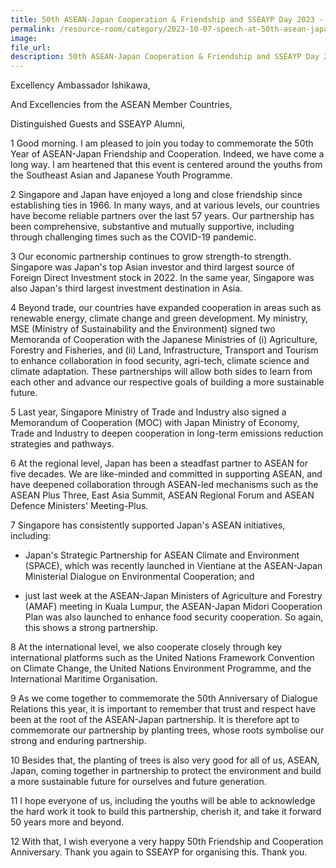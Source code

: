 ```yaml
---
title: 50th ASEAN-Japan Cooperation & Friendship and SSEAYP Day 2023 - SMS Amy Khor
permalink: /resource-room/category/2023-10-07-speech-at-50th-asean-japan-cooperation-and-friendship-and-sseayp-day-2023/
image:
file_url:
description: 50th ASEAN-Japan Cooperation & Friendship and SSEAYP Day 2023 - SMS Amy Khor
---
```

Excellency Ambassador Ishikawa,

And Excellencies from the ASEAN Member Countries,

Distinguished Guests and SSEAYP Alumni,

1 Good morning. I am pleased to join you today to commemorate the 50th Year of ASEAN-Japan Friendship and Cooperation. Indeed, we have come a long way. I am heartened that this event is centered around the youths from the Southeast Asian and Japanese Youth Programme.

2 Singapore and Japan have enjoyed a long and close friendship since establishing ties in 1966. In many ways, and at various levels, our countries have become reliable partners over the last 57 years. Our partnership has been comprehensive, substantive and mutually supportive, including through challenging times such as the COVID-19 pandemic.

3 Our economic partnership continues to grow strength-to strength. Singapore was Japan's top Asian investor and third largest source of Foreign Direct Investment stock in 2022. In the same year, Singapore was also Japan's third largest investment destination in Asia.

4 Beyond trade, our countries have expanded cooperation in areas such as renewable energy, climate change and green development. My ministry, MSE (Ministry of Sustainability and the Environment) signed two Memoranda of Cooperation with the Japanese Ministries of (i) Agriculture, Forestry and Fisheries, and (ii) Land, Infrastructure, Transport and Tourism to enhance collaboration in food security, agri-tech, climate science and climate adaptation. These partnerships will allow both sides to learn from each other and advance our respective goals of building a more sustainable future.

5 Last year, Singapore Ministry of Trade and Industry also signed a Memorandum of Cooperation (MOC) with Japan Ministry of Economy, Trade and Industry to deepen cooperation in long-term emissions reduction strategies and pathways.

6 At the regional level, Japan has been a steadfast partner to ASEAN for five decades. We are like-minded and committed in supporting ASEAN, and have deepened collaboration through ASEAN-led mechanisms such as the ASEAN Plus Three, East Asia Summit, ASEAN Regional Forum and ASEAN Defence Ministers' Meeting-Plus.

7 Singapore has consistently supported Japan's ASEAN initiatives, including:

  - Japan's Strategic Partnership for ASEAN Climate and Environment (SPACE), which was recently launched in Vientiane at the ASEAN-Japan Ministerial Dialogue on Environmental Cooperation; and

  - just last week at the ASEAN-Japan Ministers of Agriculture and Forestry (AMAF) meeting in Kuala Lumpur, the ASEAN-Japan Midori Cooperation Plan was also launched to enhance food security cooperation. So again, this shows a strong partnership.

8 At the international level, we also cooperate closely through key international platforms such as the United Nations Framework Convention on Climate Change, the United Nations Environment Programme, and the International Maritime Organisation.

9 As we come together to commemorate the 50th Anniversary of Dialogue Relations this year, it is important to remember that trust and respect have been at the root of the ASEAN-Japan partnership. It is therefore apt to commemorate our partnership by planting trees, whose roots symbolise our strong and enduring partnership.

10 Besides that, the planting of trees is also very good for all of us, ASEAN, Japan, coming together in partnership to protect the environment and build a more sustainable future for ourselves and future generation.

11 I hope everyone of us, including the youths will be able to acknowledge the hard work it took to build this partnership, cherish it, and take it forward 50 years more and beyond.

12 With that, I wish everyone a very happy 50th Friendship and Cooperation Anniversary. Thank you again to SSEAYP for organising this. Thank you.
